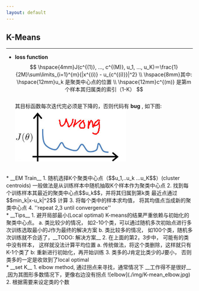 ```yaml
---
layout: default
---
```


__K-Means__
----    
---   
* __loss function__    
$$
\hspace{4mm}J(c^{(1)}, ..., c^{(M)}, u_1, ..., u_K)＝\frac{1}{2M}\sum\limits_{i=1}^{m}{|x^{(i)} - u_{c^{(i)}}|^2} \\
\hspace{8mm}其中:
\hspace{12mm}u_k 是聚类中心点的位置 \\ 
\hspace{12mm}c^{(m)} 是第m个样本其归属类的索引（1-K）
$$    
其目标函数每次迭代完必须是下降的，否则代码有 __bug__ , 如下图:    
![loss](./img/k-mean_loss.jpg)      
<br />    
* __EM Train__    
1. 随机选择K个聚类中心点（$$u_1,..u_k ...u_K$$）(cluster centroids)    
一般做法是从训练样本中随机抽取K个样本作为聚类中心点      
2. 找到每个训练样本其最近的聚类中心点$$u_k$$，并将其归属到第k类
最近点通过$$min_k|x-u_k|^2$$ 计算
3. 将每个类中的样本求均值， 将其均值点当成新的聚类中心点
4. ''repeat 2,3 until convergence''    
<br />    
* __Tips__    
1. 避开局部最小(Local optimal)
K-means的结果严重依赖与初始化的聚类中心点。    
a. 类比较少的情况， 如2-10个类，可以通过随机多次初始点进行多次训练选取最小的J作为最终的解决方案    
b. 类比较多的情况， 如100个类，随机多次训练就不合适了，__TODO: 解决方案__        
2. 在上面的第2，3步中， 可能有的类中没有样本， 这样就没法计算平均位置     
a. 传统做法，将这个类删除，这样就只有K-1个类了    
b: 重新进行初始化，再开始训练    
3. 类多的J肯定比类少的J要小， 否则类多的一定是收敛到了local optimal       
<br />    
* __set K__    
1. elbow method, 通过拐点来寻找，通常情况下 __工作得不是很好__ ,因为其图形多数情况下，更像右边没有拐点    
![elbow](./img/K-mean_elbow.jpg)    
2. 根据需要来设定类的个数
